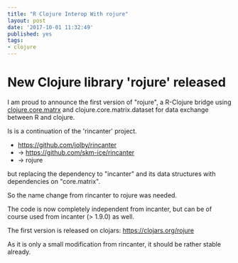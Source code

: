 ```yaml
---
title: "R Clojure Interop With rojure"
layout: post
date: '2017-10-01 11:32:49'
published: yes
tags:
- clojure
---
```


# New Clojure library 'rojure' released #

I am proud to announce  the first version of "rojure",
a R-Clojure bridge using [clojure.core.matrx](https://github.com/mikera/core.matrix) and 
clojure.core.matrix.dataset for data exchange between R and clojure.

Is is a continuation of the 'rincanter' project.

* <https://github.com/jolby/rincanter>
* -> <https://github.com/skm-ice/rincanter>
* ->     rojure

but replacing the dependency to "incanter" and its data structures with dependencies on "core.matrix".

So the name change from rincanter to rojure was needed.

The code is now completely independent from incanter, but can be of course used from incanter (> 1.9.0)
as well.

The first version is released on clojars:
<https://clojars.org/rojure>

As it is only a small modification from rincanter, it should be rather stable already.
